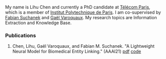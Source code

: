 My name is Lihu Chen and currently a PhD candidate at [Télécom Paris](https://www.telecom-paris.fr/en/home), which is a member of [Institut Polytechnique de Paris](https://www.ip-paris.fr/en).
I am co-supervised by [Fabian Suchanek](https://suchanek.name/) and [Gaël Varoquaux](http://gael-varoquaux.info/). My research topics are Information Extraction and Knowledge Base.


### Publications

1. Chen, Lihu, Gaël Varoquaux, and Fabian M. Suchanek. "A Lightweight Neural Model for Biomedical Entity Linking." (AAAI21) [pdf](https://arxiv.org/pdf/2012.08844.pdf) [code](https://github.com/tigerchen52/Biomedical-Entity-Linking)
